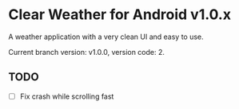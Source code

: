 # Clear Weather for Android v1.0.x

A weather application with a very clean UI and easy to use.

Current branch version: v1.0.0, version code: 2.

## TODO

- [ ] Fix crash while scrolling fast
